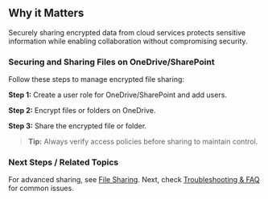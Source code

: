 
## Why it Matters
Securely sharing encrypted data from cloud services protects sensitive information while enabling collaboration without compromising security.

### Securing and Sharing Files on OneDrive/SharePoint
Follow these steps to manage encrypted file sharing:

**Step 1:** Create a user role for OneDrive/SharePoint and add users.

**Step 2:** Encrypt files or folders on OneDrive.

**Step 3:** Share the encrypted file or folder.

> **Tip:** Always verify access policies before sharing to maintain control.

### Next Steps / Related Topics
For advanced sharing, see [File Sharing](./file-sharing.md). Next, check [Troubleshooting & FAQ](../09-troubleshooting-&-faq/index.md) for common issues.
